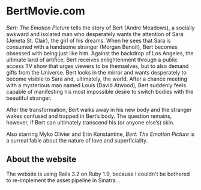 BertMovie.com
=============

*Bert: The Emotion Picture* tells the story of Bert (Andre Meadows), a socially awkward and isolated man who desperately wants the attention of Sara (Jeneta St. Clair), the girl of his dreams. When he sees that Sara is consumed with a handsome stranger (Morgan Benoit), Bert becomes obsessed with being just like him. Against the backdrop of Los Angeles, the ultimate land of artifice, Bert receives enlightenment through a public access TV show that urges viewers to be themselves, but to also demand gifts from the Universe. Bert looks in the mirror and wants desperately to become visible to Sara and, ultimately, the world. After a chance meeting with a mysterious man named Louis (David Atwood), Bert suddenly feels capable of manifesting his most impossible desire to switch bodies with the beautiful stranger.

After the transformation, Bert walks away in his new body and the stranger wakes confused and trapped in Bert’s body. The question remains, however, if Bert can ultimately transcend his (or anyone else’s) skin.

Also starring Myko Olivier and Erin Konstantine, *Bert: The Emotion Picture* is a surreal fable about the nature of love and superficiality.


About the website
-----------------

The website is using Rails 3.2 on Ruby 1.9, because I couldn't be bothered to re-implement the asset pipeline in Sinatra...
